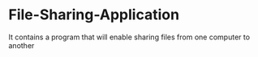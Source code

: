 # File-Sharing-Application
It contains a program that will enable sharing files from one computer to another
